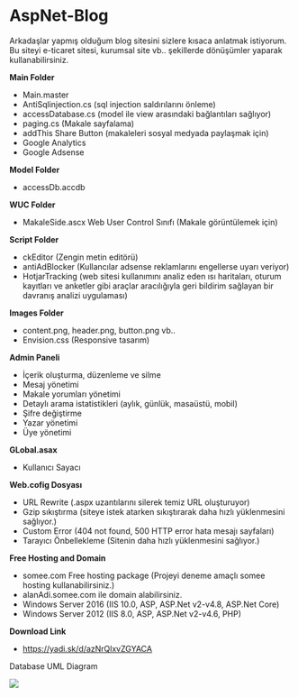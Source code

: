 # AspNet-Blog

Arkadaşlar yapmış olduğum blog sitesini sizlere kısaca anlatmak istiyorum.
Bu siteyi e-ticaret sitesi, kurumsal site vb.. şekillerde dönüşümler yaparak kullanabilirsiniz. 

<b>Main Folder</b>
- Main.master
- AntiSqlinjection.cs (sql injection saldırılarını önleme)
- accessDatabase.cs (model ile view arasındaki bağlantıları sağlıyor)
- paging.cs (Makale sayfalama)
- addThis Share Button (makaleleri sosyal medyada paylaşmak için)
- Google Analytics 
- Google Adsense

 <b>Model Folder</b>
- accessDb.accdb

 <b>WUC Folder</b>
- MakaleSide.ascx Web User Control Sınıfı (Makale görüntülemek için)

<b>Script Folder</b>
- ckEditor (Zengin metin editörü)
- antiAdBlocker (Kullancılar adsense reklamlarını engellerse uyarı veriyor)
- HotjarTracking (web sitesi kullanımını analiz eden ısı haritaları, oturum kayıtları ve anketler gibi araçlar aracılığıyla geri bildirim sağlayan bir davranış analizi uygulaması)

<b>Images Folder</b>
- content.png, header.png, button.png vb..
- Envision.css (Responsive tasarım)

<b>Admin Paneli</b>
- İçerik oluşturma, düzenleme ve silme 
- Mesaj yönetimi
- Makale yorumları yönetimi
- Detaylı arama istatistikleri (aylık, günlük, masaüstü, mobil)
- Şifre değiştirme 
- Yazar yönetimi
- Üye yönetimi

<b>GLobal.asax</b> 
- Kullanıcı Sayacı

<b>Web.cofig Dosyası</b>
- URL Rewrite (.aspx uzantılarını silerek temiz URL oluşturuyor)
- Gzip sıkıştırma (siteye istek atarken sıkıştırarak daha hızlı yüklenmesini sağlıyor.)
- Custom Error (404 not found, 500 HTTP error hata mesajı sayfaları)
- Tarayıcı Önbellekleme (Sitenin daha hızlı yüklenmesini sağlıyor.)

<b>Free Hosting and Domain</b>
- somee.com 	Free hosting package (Projeyi deneme amaçlı somee hosting kullanabilirsiniz.)
- alanAdi.somee.com ile domain alabilirsiniz.
- Windows Server 2016 (IIS 10.0, ASP, ASP.Net v2-v4.8, ASP.Net Core)
- Windows Server 2012 (IIS 8.0, ASP, ASP.Net v2-v4.6, PHP)

<b>Download Link</b>
- https://yadi.sk/d/azNrQlxvZGYACA


Database UML Diagram

![](https://i.hizliresim.com/1IqEQQ.png)
